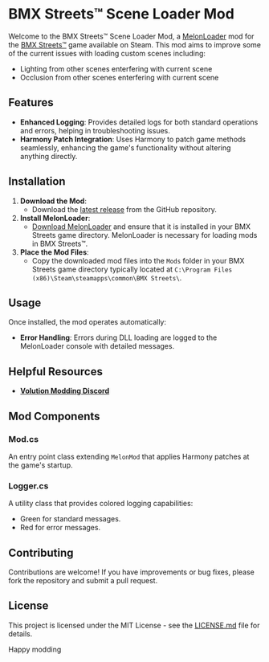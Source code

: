 # BMX Streets™ Scene Loader Mod

Welcome to the BMX Streets™ Scene Loader Mod, a [MelonLoader](https://melonwiki.xyz/#/) mod for the [BMX Streets™](https://store.steampowered.com/app/871540/BMX_Streets/) game available on Steam. This mod aims to improve some of the current issues with loading custom scenes including: 

- Lighting from other scenes enterfering with current scene
- Occlusion from other scenes enterfering with current scene 

## Features

- **Enhanced Logging**: Provides detailed logs for both standard operations and errors, helping in troubleshooting issues.
- **Harmony Patch Integration**: Uses Harmony to patch game methods seamlessly, enhancing the game's functionality without altering anything directly.

## Installation

1. **Download the Mod**:
   - Download the [latest release](https://github.com/thejeffreyallen/MapDLLInjector/releases) from the GitHub repository.
2. **Install MelonLoader**:
   - [Download MelonLoader](https://github.com/HerpDerpinstine/MelonLoader/releases/latest/download/MelonLoader.Installer.exe) and ensure that it is installed in your BMX Streets game directory. MelonLoader is necessary for loading mods in BMX Streets™.
3. **Place the Mod Files**:
   - Copy the downloaded mod files into the `Mods` folder in your BMX Streets game directory typically located at `C:\Program Files (x86)\Steam\steamapps\common\BMX Streets\`.

## Usage

Once installed, the mod operates automatically:
- **Error Handling**: Errors during DLL loading are logged to the MelonLoader console with detailed messages.

## Helpful Resources

- **[Volution Modding Discord](https://discord.gg/CX56NRS87D)**

## Mod Components

### Mod.cs

An entry point class extending `MelonMod` that applies Harmony patches at the game's startup.

### Logger.cs

A utility class that provides colored logging capabilities:
- Green for standard messages.
- Red for error messages.

## Contributing

Contributions are welcome! If you have improvements or bug fixes, please fork the repository and submit a pull request.

## License

This project is licensed under the MIT License - see the [LICENSE.md](LICENSE.md) file for details.

Happy modding

